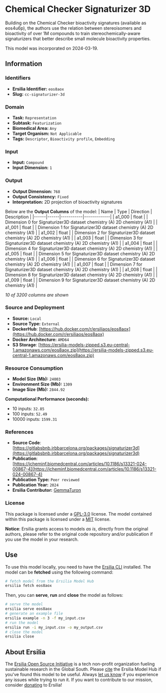 # Chemical Checker Signaturizer 3D

Building on the Chemical Checker bioactivity signatures (available as eos4u6p), the authors use the relation between stereoisomers and bioactivity of over 1M compounds to train stereochemically-aware signaturizers that better describe small molecule bioactivity properties.

This model was incorporated on 2024-03-19.

## Information
### Identifiers
- **Ersilia Identifier:** `eos8aox`
- **Slug:** `cc-signaturizer-3d`

### Domain
- **Task:** `Representation`
- **Subtask:** `Featurization`
- **Biomedical Area:** `Any`
- **Target Organism:** `Not Applicable`
- **Tags:** `Descriptor`, `Bioactivity profile`, `Embedding`

### Input
- **Input:** `Compound`
- **Input Dimension:** `1`

### Output
- **Output Dimension:** `768`
- **Output Consistency:** `Fixed`
- **Interpretation:** 2D projection of bioactivity signatures

Below are the **Output Columns** of the model:
| Name | Type | Direction | Description |
|------|------|-----------|-------------|
| a1_000 | float |  | Dimension 0 for Signaturizer3D dataset chemistry (A) 2D chemistry (A1) |
| a1_001 | float |  | Dimension 1 for Signaturizer3D dataset chemistry (A) 2D chemistry (A1) |
| a1_002 | float |  | Dimension 2 for Signaturizer3D dataset chemistry (A) 2D chemistry (A1) |
| a1_003 | float |  | Dimension 3 for Signaturizer3D dataset chemistry (A) 2D chemistry (A1) |
| a1_004 | float |  | Dimension 4 for Signaturizer3D dataset chemistry (A) 2D chemistry (A1) |
| a1_005 | float |  | Dimension 5 for Signaturizer3D dataset chemistry (A) 2D chemistry (A1) |
| a1_006 | float |  | Dimension 6 for Signaturizer3D dataset chemistry (A) 2D chemistry (A1) |
| a1_007 | float |  | Dimension 7 for Signaturizer3D dataset chemistry (A) 2D chemistry (A1) |
| a1_008 | float |  | Dimension 8 for Signaturizer3D dataset chemistry (A) 2D chemistry (A1) |
| a1_009 | float |  | Dimension 9 for Signaturizer3D dataset chemistry (A) 2D chemistry (A1) |

_10 of 3200 columns are shown_
### Source and Deployment
- **Source:** `Local`
- **Source Type:** `External`
- **DockerHub**: [https://hub.docker.com/r/ersiliaos/eos8aox](https://hub.docker.com/r/ersiliaos/eos8aox)
- **Docker Architecture:** `AMD64`
- **S3 Storage**: [https://ersilia-models-zipped.s3.eu-central-1.amazonaws.com/eos8aox.zip](https://ersilia-models-zipped.s3.eu-central-1.amazonaws.com/eos8aox.zip)

### Resource Consumption
- **Model Size (Mb):** `24003`
- **Environment Size (Mb):** `1309`
- **Image Size (Mb):** `2844.92`

**Computational Performance (seconds):**
- 10 inputs: `32.85`
- 100 inputs: `52.49`
- 10000 inputs: `1599.31`

### References
- **Source Code**: [https://gitlabsbnb.irbbarcelona.org/packages/signaturizer3d](https://gitlabsbnb.irbbarcelona.org/packages/signaturizer3d)
- **Publication**: [https://jcheminf.biomedcentral.com/articles/10.1186/s13321-024-00867-4](https://jcheminf.biomedcentral.com/articles/10.1186/s13321-024-00867-4)
- **Publication Type:** `Peer reviewed`
- **Publication Year:** `2024`
- **Ersilia Contributor:** [GemmaTuron](https://github.com/GemmaTuron)

### License
This package is licensed under a [GPL-3.0](https://github.com/ersilia-os/ersilia/blob/master/LICENSE) license. The model contained within this package is licensed under a [MIT](LICENSE) license.

**Notice**: Ersilia grants access to models _as is_, directly from the original authors, please refer to the original code repository and/or publication if you use the model in your research.


## Use
To use this model locally, you need to have the [Ersilia CLI](https://github.com/ersilia-os/ersilia) installed.
The model can be **fetched** using the following command:
```bash
# fetch model from the Ersilia Model Hub
ersilia fetch eos8aox
```
Then, you can **serve**, **run** and **close** the model as follows:
```bash
# serve the model
ersilia serve eos8aox
# generate an example file
ersilia example -n 3 -f my_input.csv
# run the model
ersilia run -i my_input.csv -o my_output.csv
# close the model
ersilia close
```

## About Ersilia
The [Ersilia Open Source Initiative](https://ersilia.io) is a tech non-profit organization fueling sustainable research in the Global South.
Please [cite](https://github.com/ersilia-os/ersilia/blob/master/CITATION.cff) the Ersilia Model Hub if you've found this model to be useful. Always [let us know](https://github.com/ersilia-os/ersilia/issues) if you experience any issues while trying to run it.
If you want to contribute to our mission, consider [donating](https://www.ersilia.io/donate) to Ersilia!
